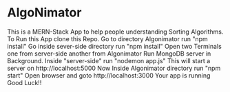 # AlgoNimator
This is a MERN-Stack App to help people understanding Sorting Algorithms.
To Run this App clone this Repo.
Go to directory Algonimator
run "npm install"
Go inside sever-side directory run "npm install"
Open two Terminals one from server-side another from Algonimator
Run MongoDB server in Background.
Inside "server-side" run "nodemon app.js"
This will start a server on http://localhost:5000
Now Inside Algonimator directory run "npm start"
Open browser and goto http://localhost:3000
Your app is running
Good Luck!!
